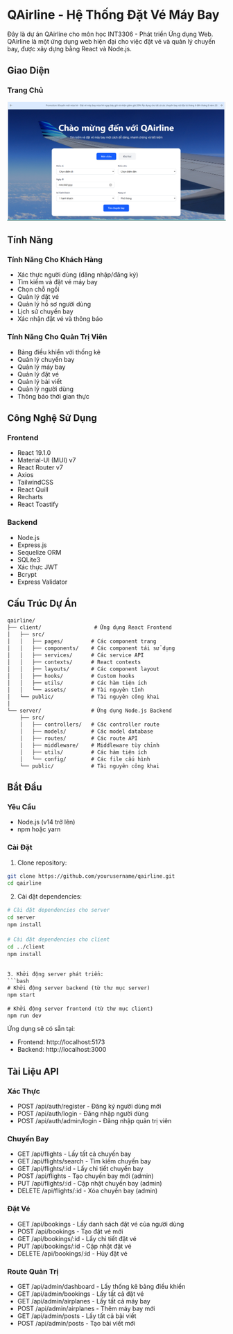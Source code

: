 # QAirline - Hệ Thống Đặt Vé Máy Bay
Đây là dự án QAirline cho môn học INT3306 - Phát triển Ứng dụng Web. QAirline là một ứng dụng web hiện đại cho việc đặt vé và quản lý chuyến bay, được xây dựng bằng React và Node.js.

## Giao Diện

### Trang Chủ
![Trang Chủ](client/src/assets/home.png)


## Tính Năng

### Tính Năng Cho Khách Hàng
- Xác thực người dùng (đăng nhập/đăng ký)
- Tìm kiếm và đặt vé máy bay
- Chọn chỗ ngồi
- Quản lý đặt vé
- Quản lý hồ sơ người dùng
- Lịch sử chuyến bay
- Xác nhận đặt vé và thông báo

### Tính Năng Cho Quản Trị Viên
- Bảng điều khiển với thống kê
- Quản lý chuyến bay
- Quản lý máy bay
- Quản lý đặt vé
- Quản lý bài viết
- Quản lý người dùng
- Thông báo thời gian thực

## Công Nghệ Sử Dụng

### Frontend
- React 19.1.0
- Material-UI (MUI) v7
- React Router v7
- Axios
- TailwindCSS
- React Quill
- Recharts
- React Toastify

### Backend
- Node.js
- Express.js
- Sequelize ORM
- SQLite3
- Xác thực JWT
- Bcrypt
- Express Validator

## Cấu Trúc Dự Án

```
qairline/
├── client/                 # Ứng dụng React Frontend
│   ├── src/
│   │   ├── pages/         # Các component trang
│   │   ├── components/    # Các component tái sử dụng
│   │   ├── services/      # Các service API
│   │   ├── contexts/      # React contexts
│   │   ├── layouts/       # Các component layout
│   │   ├── hooks/         # Custom hooks
│   │   ├── utils/         # Các hàm tiện ích
│   │   └── assets/        # Tài nguyên tĩnh
│   └── public/            # Tài nguyên công khai
│
└── server/                # Ứng dụng Node.js Backend
    ├── src/
    │   ├── controllers/   # Các controller route
    │   ├── models/        # Các model database
    │   ├── routes/        # Các route API
    │   ├── middleware/    # Middleware tùy chỉnh
    │   ├── utils/         # Các hàm tiện ích
    │   └── config/        # Các file cấu hình
    └── public/            # Tài nguyên công khai
```

## Bắt Đầu

### Yêu Cầu
- Node.js (v14 trở lên)
- npm hoặc yarn

### Cài Đặt

1. Clone repository:
```bash
git clone https://github.com/yourusername/qairline.git
cd qairline
```

2. Cài đặt dependencies:
```bash
# Cài đặt dependencies cho server
cd server
npm install

# Cài đặt dependencies cho client
cd ../client
npm install
```
```

3. Khởi động server phát triển:
```bash
# Khởi động server backend (từ thư mục server)
npm start

# Khởi động server frontend (từ thư mục client)
npm run dev
```

Ứng dụng sẽ có sẵn tại:
- Frontend: http://localhost:5173
- Backend: http://localhost:3000

## Tài Liệu API

### Xác Thực
- POST /api/auth/register - Đăng ký người dùng mới
- POST /api/auth/login - Đăng nhập người dùng
- POST /api/auth/admin/login - Đăng nhập quản trị viên

### Chuyến Bay
- GET /api/flights - Lấy tất cả chuyến bay
- GET /api/flights/search - Tìm kiếm chuyến bay
- GET /api/flights/:id - Lấy chi tiết chuyến bay
- POST /api/flights - Tạo chuyến bay mới (admin)
- PUT /api/flights/:id - Cập nhật chuyến bay (admin)
- DELETE /api/flights/:id - Xóa chuyến bay (admin)

### Đặt Vé
- GET /api/bookings - Lấy danh sách đặt vé của người dùng
- POST /api/bookings - Tạo đặt vé mới
- GET /api/bookings/:id - Lấy chi tiết đặt vé
- PUT /api/bookings/:id - Cập nhật đặt vé
- DELETE /api/bookings/:id - Hủy đặt vé

### Route Quản Trị
- GET /api/admin/dashboard - Lấy thống kê bảng điều khiển
- GET /api/admin/bookings - Lấy tất cả đặt vé
- GET /api/admin/airplanes - Lấy tất cả máy bay
- POST /api/admin/airplanes - Thêm máy bay mới
- GET /api/admin/posts - Lấy tất cả bài viết
- POST /api/admin/posts - Tạo bài viết mới






